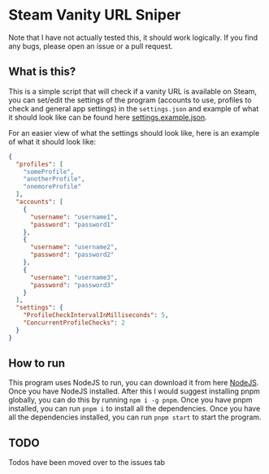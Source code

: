 # Steam Vanity URL Sniper

Note that I have not actually tested this, it should work logically. If you find any bugs, please open an issue or a pull request.

## What is this?

This is a simple script that will check if a vanity URL is available on Steam, you can set/edit the settings of the program (accounts to use, profiles to check and general app settings) in the `settings.json` and example of what it should look like can be found here [settings.example.json](./config/settings.example.json).

For an easier view of what the settings should look like, here is an example of what it should look like:

```json
{
  "profiles": [
    "someProfile",
    "anotherProfile",
    "onemoreProfile"
  ],
  "accounts": [
    {
      "username": "username1",
      "password": "password1"
    },
    {
      "username": "username2",
      "password": "password2"
    },
    {
      "username": "username3",
      "password": "password3"
    }
  ],
  "settings": {
    "ProfileCheckIntervalInMilliseconds": 5,
    "ConcurrentProfileChecks": 2
  }
}

```

## How to run

This program uses NodeJS to run, you can download it from here [NodeJS](https://nodejs.org/en/). Once you have NodeJS installed. After this I would suggest installing pnpm globally, you can do this by running `npm i -g pnpm`. Once you have pnpm installed, you can run `pnpm i` to install all the dependencies. Once you have all the dependencies installed, you can run `pnpm start` to start the program.

## TODO

Todos have been moved over to the issues tab
